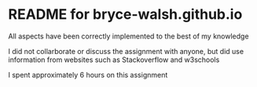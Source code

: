 # README for bryce-walsh.github.io

All aspects have been correctly implemented to the best of my knowledge

I did not collarborate or discuss the assignment with anyone, but did use information from websites such as Stackoverflow and w3schools

I spent approximately 6 hours on this assignment